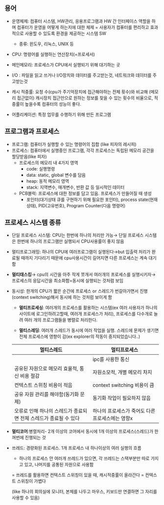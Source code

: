 ## 용어
- 운영체제: 컴퓨터 시스템, HW관리, 응용프로그램과 HW 간 인터페이스 역할을 하며 컴퓨터가 운영을 어떻게 하는지에 대한 체제
    = 사용자가 컴퓨터를 편리하고 효과적으로 사용할 수 있도록 환경을 제공하는 시스템 SW
    
    - 종류: 윈도우, 리눅스, UNIX 등

- CPU: 명령어를 실행하는 연산장치(=프로세서)
- 메인메모리: 프로세스가 CPU에서 실행되기 위해 대기하는 곳
- I/O : 파일을 읽고 쓰거나 I/O장치와 데이터를 주고받는것, 네트워크와 데이터를 주고받는것
- 캐시 적중률: 요청 수(cpu가 주기억장치에 접근해야하는 전체 횟수)와 비교해 (메모리 접근없이) 캐시장치 접근만으로 원하는 정보를 찾을 수 있는 횟수의 비율으로,
    적중률이 높을수록 컴퓨터의 성능이 좋다.
- 어플리케이션: 특정 업무를 수행하기 위해 만든 프로그램

## 프로그램과 프로세스
- 프로그램: 컴퓨터가 실행할 수 있는 명령어의 집합 (like 피자의 레시피)
- 프로세스: 컴퓨터에서 실행중인 프로그램, 각각 프로세스는 독립된 메모리 공간을 할당받음(like 피자)
    - 프로세스의 메모리 내 4가지 영역
        - code: 실행명령
        - data: static, global 변수를 담음
        - heap: 동적 메모리 영역
        - stack: 지역변수, 매개변수, 반환 값 등 일시적인 데이터
    - PCB블럭: 프로세스에 대한 정보를 담고 있음. 프로세스가 만들어질 때 생성
        - 포인터(대기상태 큐를 구현하기 위해 필요한 포인터), process state(현재 상태), PID(고유번호), Program Counter(다음 명령어)

## 프로세스 시스템 종류
- 단일 프로세스 시스템: CPU는 한번에 하나의 처리만 가능→ 단일 프로세스 시스템은 한번에 하나의 프로그램만 실행되서 CPU사용률이 좋지 않음
- 멀티프로그래밍: 하나의 CPU에 여러프로그램이 실행된다→but 입출력 처리가 완료될 때까지 기다리기 때문에 cpu사용시간이 길어지면 다른 프로세스는 계속 대기함
- **멀티태스킹**→ cpu의 시간을 아주 작게 쪼개서 여러개의 프로세스를 실행시키자→ 프로세스의 응답시간을 최소화함=동시에 실행되는 것처럼 보임
- 동시성: 한개의 CPU가 짧은 순간에 프로세스 or 스레드가 번갈아가면서 진행(context switching)해서 동시에 하는 것처럼 보이게 함
    - **멀티프로세싱**: 여러개의 프로세스를 활용하는 시스템(ex 여러 사용자가 하나의 사이트에 로그인하려고할때, 여러개 프로세스가 처리),
        프로세스를 다수개로 늘려 여러 개의 프로그램들을 병렬로 처리한다.
        
    - **멀티스레딩**: 여러개 스레드가 동시에 여러 작업을 실행. 스레드에 문제가 생기면 전체 프로세스에 영향이 감(ex explorer의 작동이 중지되었습니다..)
    
    | 멀티스레드 | 멀티프로세스 |
    | --- | --- |
    |  | ipc를 사용한 통신 |
    | 공유된 자원으로 메모리 효율적, 통신 비용 절감 | 자원소모적, 개별 메모리 차지 |
    | 컨텍스트 스위칭 비용이 적음 | context switching 비용이 큼 |
    | 공유 자원 관리를 해야함(동기화 문제) | 동기화 작업이 필요하지 않음 |
    | 오류로 인해 하나의 스레드가 종료되면 전체 스레드가 종료될 수 있다  | 하나의 프로세스가 죽어도 다른 프로세스에는 영향x |
- **멀티코어**:병렬처리- 2개 이상의 코어에서 동시에 1개 이상의 프로세스(스레드)가 한꺼번에 진행되는 것
- 쓰레드: 경량화된 프로세스. 1개 프로세스 내 하나이상의 여러 실행의 흐름
    - 하나의 프로세스 안 여러개 쓰레드가 있으면, 각 쓰레드는 스택부분만 따로 가지고 있고, 나머지를 공통된 자원으로 사용함
    
    = 쓰레드를 활용하면 컨텍스트 스위칭이 있을 때,  캐시적중률이 올라간다 = 컨텍스트 스위칭이 가볍다
    
    (like 하나의 회의실에 모니터, 본체를 나두고 마우스, 키보드만 연결하면 그 자리를 사용할 수 있음) 
    
